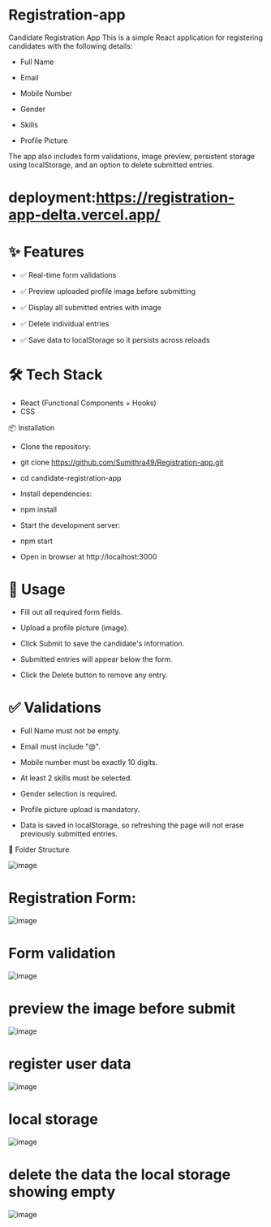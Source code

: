 # Registration-app
Candidate Registration App
This is a simple React application for registering candidates with the following details:

- Full Name

- Email

- Mobile Number

- Gender

- Skills

- Profile Picture

The app also includes form validations, image preview, persistent storage using localStorage, and an option to delete submitted entries.
# deployment:https://registration-app-delta.vercel.app/

# ✨  Features
- ✅ Real-time form validations

- ✅ Preview uploaded profile image before submitting

- ✅ Display all submitted entries with image

- ✅ Delete individual entries

- ✅ Save data to localStorage so it persists across reloads

# 🛠️ Tech Stack
- React (Functional Components + Hooks)
- CSS

📦 Installation
- Clone the repository:


- git clone https://github.com/Sumithra49/Registration-app.git
- cd candidate-registration-app
- Install dependencies:
- npm install
- Start the development server:
- npm start
- Open in browser at http://localhost:3000

# 📄 Usage
- Fill out all required form fields.

- Upload a profile picture (image).

- Click Submit to save the candidate's information.

- Submitted entries will appear below the form.

- Click the Delete button to remove any entry.

# ✅ Validations
- Full Name must not be empty.

- Email must include "@".

- Mobile number must be exactly 10 digits.

- At least 2 skills must be selected.

- Gender selection is required.

- Profile picture upload is mandatory.
- Data is saved in localStorage, so refreshing the page will not erase previously submitted entries.

📁 Folder Structure

![image](https://github.com/user-attachments/assets/c82f048b-6298-4f38-b4c9-235512073dff)


# Registration Form:
![image](https://github.com/user-attachments/assets/34678d59-1171-4a58-a822-bac74ca30fc4)
# Form validation
![image](https://github.com/user-attachments/assets/d644bac4-8477-4442-bd2e-f6ea0bf3ef6a)
# preview the image before submit
![image](https://github.com/user-attachments/assets/0c3aa2ef-be56-4c2d-8e26-9ad2441de321)

# register user data
![image](https://github.com/user-attachments/assets/764af5cd-41ba-4a39-827f-6554c03d5529)
# local storage
![image](https://github.com/user-attachments/assets/101281e1-5761-4554-951a-96533e8cf11d)
# delete the data the local storage showing empty
![image](https://github.com/user-attachments/assets/8deafc95-7602-4a5e-a71b-83795e132677)





